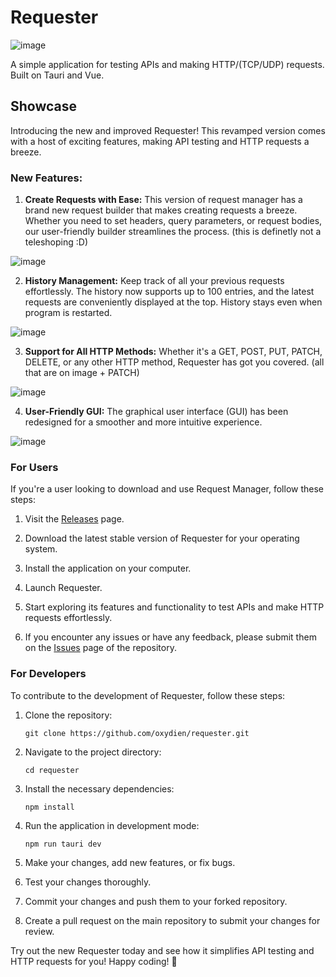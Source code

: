 # Requester

![image](https://imgur.com/kR6xk3h.png)

A simple application for testing APIs and making HTTP/(TCP/UDP) requests. Built on Tauri and Vue.

## Showcase

Introducing the new and improved Requester! This revamped version comes with a host of exciting features, making API testing and HTTP requests a breeze.

### New Features:

1. **Create Requests with Ease:** This version of request manager has a brand new request builder that makes creating requests a breeze. Whether you need to set headers, query parameters, or request bodies, our user-friendly builder streamlines the process. (this is definetly not a teleshoping :D)

![image](https://imgur.com/IDlBNP1.png)

2. **History Management:** Keep track of all your previous requests effortlessly. The history now supports up to 100 entries, and the latest requests are conveniently displayed at the top. History stays even when program is restarted.

![image](https://imgur.com/ONj4MPs.png)

3. **Support for All HTTP Methods:** Whether it's a GET, POST, PUT, PATCH, DELETE, or any other HTTP method, Requester has got you covered. (all that are on image + PATCH)

![image](https://imgur.com/ls4mACl.png)

4. **User-Friendly GUI:** The graphical user interface (GUI) has been redesigned for a smoother and more intuitive experience.

![image](https://imgur.com/6fqu2lM.png)

### For Users

If you're a user looking to download and use Request Manager, follow these steps:

1. Visit the [Releases](https://github.com/oxydien/http-request-manager/releases) page.

2. Download the latest stable version of Requester for your operating system.

3. Install the application on your computer.

4. Launch Requester.

5. Start exploring its features and functionality to test APIs and make HTTP requests effortlessly.

6. If you encounter any issues or have any feedback, please submit them on the [Issues](https://github.com/oxydien/http-request-manager/issues) page of the repository.

### For Developers

To contribute to the development of Requester, follow these steps:

1. Clone the repository:

   ```shell
   git clone https://github.com/oxydien/requester.git
   ```

2. Navigate to the project directory:

   ```shell
   cd requester
   ```

3. Install the necessary dependencies:

   ```shell
   npm install
   ```

4. Run the application in development mode:

   ```shell
   npm run tauri dev
   ```

5. Make your changes, add new features, or fix bugs.

6. Test your changes thoroughly.

7. Commit your changes and push them to your forked repository.

8. Create a pull request on the main repository to submit your changes for review.

Try out the new Requester today and see how it simplifies API testing and HTTP requests for you! Happy coding! 🚀
